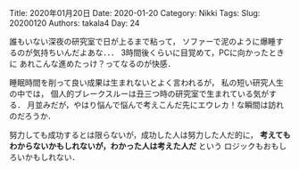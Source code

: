 ﻿Title: 2020年01月20日
Date: 2020-01-20
Category: Nikki
Tags: 
Slug: 20200120
Authors: takala4
Day: 24



誰もいない深夜の研究室で日が上るまで粘って，
ソファーで泥のように爆睡するのが気持ちいんだよあな．．．
3時間後くらいに目覚めて，PCに向かったときに
あれこんな進めたっけ？ってなるのが快感．


睡眠時間を削って良い成果は生まれないとよく言われるが，
私の短い研究人生の中では，
個人的ブレークスルーは丑三つ時の研究室で生まれている気がする．
月並みだが，やはり悩んで悩んで考えこんだ先にエウレカ！な瞬間は訪れのだろうか．


努力しても成功するとは限らないが，成功した人は努力した人だ的に，
**考えてもわからないかもしれないが，わかった人は考えた人だ** という
ロジックもおもしろいかもしれない．


